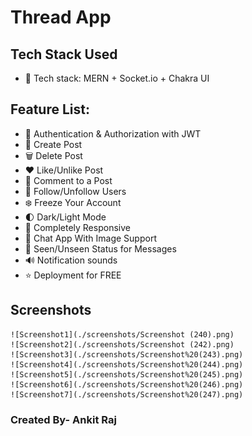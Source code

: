 # Thread App

## Tech Stack Used
    
-   🌟 Tech stack: MERN + Socket.io + Chakra UI

## Feature List:
-   🎃 Authentication & Authorization with JWT
-   📝 Create Post
-   🗑️ Delete Post
-   ❤️ Like/Unlike Post
-   💬 Comment to a Post
-   👥 Follow/Unfollow Users
-   ❄️ Freeze Your Account
-   🌓 Dark/Light Mode
-   📱 Completely Responsive
-   💬 Chat App With Image Support
-   👀 Seen/Unseen Status for Messages
-   🔊 Notification sounds
-   ⭐ Deployment for FREE

## Screenshots
    ![Screenshot1](./screenshots/Screenshot (240).png)
    ![Screenshot2](./screenshots/Screenshot (242).png)
    ![Screenshot3](./screenshots/Screenshot%20(243).png)
    ![Screenshot4](./screenshots/Screenshot%20(244).png)
    ![Screenshot5](./screenshots/Screenshot%20(245).png)
    ![Screenshot6](./screenshots/Screenshot%20(246).png)
    ![Screenshot7](./screenshots/Screenshot%20(247).png)

### Created By- Ankit Raj


